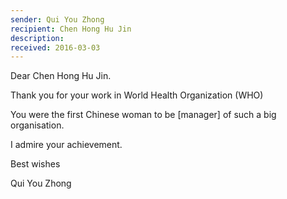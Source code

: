 ```yaml
---
sender: Qui You Zhong
recipient: Chen Hong Hu Jin
description:
received: 2016-03-03
---
```


Dear Chen Hong Hu Jin.

Thank you for your work in World Health Organization (WHO)

You were the first Chinese woman to be [manager] of such a big organisation.

I admire your achievement.

Best wishes

Qui You Zhong

